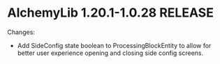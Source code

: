 # AlchemyLib 1.20.1-1.0.28 RELEASE

Changes:
- Add SideConfig state boolean to ProcessingBlockEntity to allow for better user experience opening and closing side config screens.